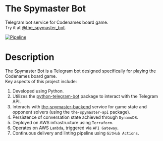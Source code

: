 # The Spymaster Bot
Telegram bot service for Codenames board game. \
Try it at [@the_spymaster_bot](https://t.me/the_spymaster_bot).

[![Pipeline](https://github.com/asaf-kali/the-spymaster-bot/actions/workflows/pipeline.yml/badge.svg)](https://github.com/asaf-kali/the-spymaster-bot/actions/workflows/pipeline.yml)

# Description

The Spymaster Bot is a Telegram bot designed specifically for playing the Codenames board game.\
Key aspects of this project include:

1. Developed using Python.
2. Utilizes the [python-telegram-bot](https://github.com/python-telegram-bot/python-telegram-bot) package to interact with the Telegram API.
3. Interacts with [the-spymaster-backend](https://github.com/asaf-kali/the-spymaster-backend) service for game state and opponent solvers (using the `the-spymaster-api` package).
4. Persistence of conversation state achieved through `DynamoDB`.
5. Deployed on AWS infrastructure using `Terraform`.
6. Operates on AWS `Lambda`, triggered via `API Gateway`.
7. Continuous delivery and linting pipeline using `GitHub Actions`.
